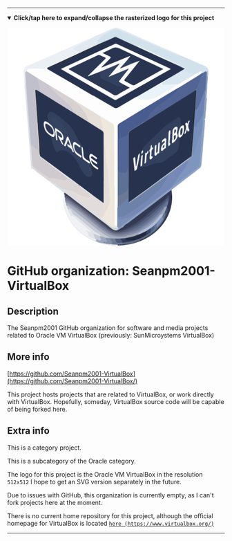 
***

<!--

<details><summary><b lang="en">Click/tap here to expand/collapse the vectorized logo for this project</b></summary>

![Linter_logo_v2.svg failed to load. The file may be missing or corrupt. Check the file path for errors first.](/AdditionalInfo/2/Seanpm2001-VirtualBox/Linter_logo_v2.svg)

</details>

!-->

<details open><summary><b lang="en">Click/tap here to expand/collapse the rasterized logo for this project</b></summary>

![VirtualBox_Icon.png failed to load. The file may be missing or corrupt. Check the file path for errors first.](/AdditionalInfo/2/Seanpm2001-VirtualBox/VirtualBox_Icon.png)

</details>

# GitHub organization: Seanpm2001-VirtualBox

## Description

The Seanpm2001 GitHub organization for software and media projects related to Oracle VM VirtualBox (previously: SunMicroystems VirtualBox)

## More info

[https://github.com/Seanpm2001-VirtualBox](https://github.com/Seanpm2001-VirtualBox/)

This project hosts projects that are related to VirtualBox, or work directly with VirtualBox. Hopefully, someday, VirtualBox source code will be capable of being forked here.

## Extra info

This is a category project.

This is a subcategory of the Oracle category.

The logo for this project is the Oracle VM VirtualBox in the resolution `512x512` I hope to get an SVG version separately in the future.

Due to issues with GitHub, this organization is currently empty, as I can't fork projects here at the moment.

<!--

The homepage for <project> is located <here>

!-->

There is no current home repository for this project, although the official homepage for VirtualBox is located [`here (https://www.virtualbox.org/)`](https://www.virtualbox.org/)

***
